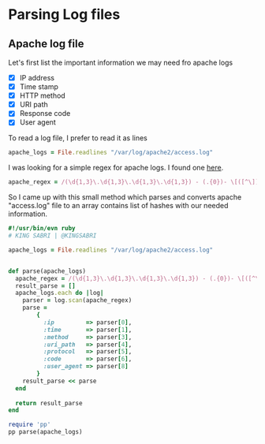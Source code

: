 # Parsing Log files


## Apache log file
Let's first list the important information we may need fro apache logs 

- [x] IP address
- [x] Time stamp 
- [x] HTTP method 
- [x] URI path
- [x] Response code
- [x] User agent 

To read a log file, I prefer to read it as lines 

```ruby
apache_logs = File.readlines "/var/log/apache2/access.log"
```

I was looking for a simple regex for apache logs. I found one [here](http://stackoverflow.com/questions/4846394/how-to-efficiently-parse-large-text-files-in-ruby).

```ruby
apache_regex = /(\d{1,3}\.\d{1,3}\.\d{1,3}\.\d{1,3}) - (.{0})- \[([^\]]+?)\] "(GET|POST|PUT|DELETE) ([^\s]+?) (HTTP\/1\.1)" (\d+) (\d+) "-" "(.*)"/
```

So I came up with this small method which parses and converts apache "access.log" file to an array contains list of hashes with our needed information.

```ruby
#!/usr/bin/evn ruby
# KING SABRI | @KINGSABRI

apache_logs = File.readlines "/var/log/apache2/access.log"


def parse(apache_logs) 
  apache_regex = /(\d{1,3}\.\d{1,3}\.\d{1,3}\.\d{1,3}) - (.{0})- \[([^\]]+?)\] "(GET|POST|PUT|DELETE) ([^\s]+?) (HTTP\/1\.1)" (\d+) (\d+) "-" "(.*)"/
  result_parse = []
  apache_logs.each do |log|
    parser = log.scan(apache_regex)
    parse = 
        {
          :ip         => parser[0],
          :time       => parser[1],
          :method     => parser[3],
          :uri_path   => parser[4],
          :protocol   => parser[5],
          :code       => parser[6],
          :user_agent => parser[8]
        }
    result_parse << parse
  end
  
  return result_parse
end 

require 'pp'
pp parse(apache_logs)
```



